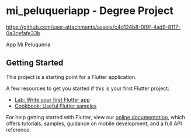 # mi_peluqueriapp - Degree Project

https://github.com/user-attachments/assets/c4d124b8-0f9f-4ad9-8117-0a3cefafe33b

App Mi Peluqueria 

## Getting Started

This project is a starting point for a Flutter application.

A few resources to get you started if this is your first Flutter project:

- [Lab: Write your first Flutter app](https://flutter.dev/docs/get-started/codelab)
- [Cookbook: Useful Flutter samples](https://flutter.dev/docs/cookbook)

For help getting started with Flutter, view our
[online documentation](https://flutter.dev/docs), which offers tutorials,
samples, guidance on mobile development, and a full API reference.
